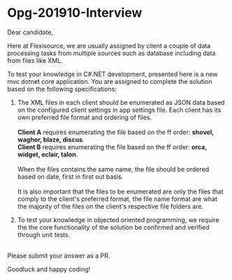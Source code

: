 # Opg-201910-Interview

Dear candidate,

Here at Flexisource, we are usually assigned by client a couple of data processing tasks from multiple sources such as database including data from files like XML.

To test your knowledge in C#.NET development, presented here is a new mvc dotnet core application. You are assigned to complete the solution based on the following specifications:

1. The XML files in each client should be enumerated as JSON data based on the configured client settings in app settings file. 
Each client has its own preferred file format and ordering of files.<br><br>
**Client A** requires enumerating the file based on the ff order: **shovel, waghor, blaze, discus**.<br>
**Client B** requires enumerating the file based on the ff order: **orca, widget, eclair, talon**.<br><br>
When the files contains the same name, the file should be ordered based on date, first in first out basis.<br><br>
It is also important that the files to be enumerated are only the files that comply to the client's preferred format, the file name format are what the majority of the files on the client's respective file folders are.

2. To test your knowledge in objected oriented programming, we require the the core functionality of the solution be confirmed and verified through unit tests.<br><br>

Please submit your answer as a PR.

Goodluck and happy coding!
